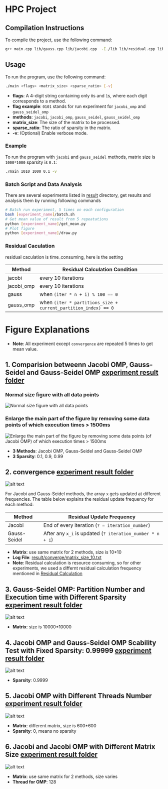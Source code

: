 # HPC Project

## Compilation Instructions

To compile the project, use the following command:

```sh
g++ main.cpp lib/gauss.cpp lib/jacobi.cpp  -I./lib lib/residual.cpp lib/gen_random.cpp lib/coloring.cpp lib/print_time.cpp -o main.out -fopenmp 
```

## Usage
To run the program, use the following command:

```sh
./main <flags> <matrix_size> <sparse_ratio> [-v]
```

- **flags**: A 4-digit string containing only `0`s and `1`s, where each digit corresponds to a method.
- **flag example**: `0101` stands for run experiment for `jacobi_omp` and `gauss_seidel_omp`
- **methods**: `jacobi`, `jacobi_omp`, `gauss_seidel`, `gauss_seidel_omp`
- **matrix_size**: The size of the matrix to be processed.
- **sparse_ratio**: The ratio of sparsity in the matrix.
- **-v**: (Optional) Enable verbose mode.

### Example

To run the program with `jacobi` and `gauss_seidel` methods, matrix size is `1000*1000` sparsity is `0.1`:

```sh
./main 1010 1000 0.1 -v
```

### Batch Script and Data Analysis

There are several experiments listed in [result](result) directory, get results and analysis them by running following commands


```sh
# Batch run experiment, 5 times on each configuration
bash [experiment_name]/batch.sh 
# Get mean value of result from 5 repeatations
python [experiment_name]/get_mean.py
# Plot figure
python [experiment_name]/draw.py 
```


### Residual Caculation
residual caculation is time_consuming, here is the setting 

| Method      | Residual Calculation Condition                                   |
|-------------|------------------------------------------------------------------|
| jacobi      | every 10 iterations                           |
| jacobi_omp  | every 10 iterations                           |
| gauss       | when `(iter * n + i) % 100 == 0`                |
| gauss_omp   | when `(iter * partitions_size + current_partition_index) == 0` |

# Figure Explanations

- **Note**: All experiment except `convergence` are repeated 5 times to get mean value.
## 1. Comparision betweenn Jacobi OMP, Gauss-Seidel and Gauss-Seidel OMP [experiment result folder](result/compare_jacobiomp_gauss_gaussomp)
### Normal size figure with all data points   
![Normal size figure with all data points](result/compare_jacobiomp_gauss_gaussomp/result.png)

### Enlarge the main part of the figure by removing some data points of which execution times > 1500ms   
![Enlarge the main part of the figure by removing some data points (of Jacobi OMP) of which execution times > 1500ms](result/compare_jacobiomp_gauss_gaussomp/result_enlarge.png)
- **3 Methods**: Jacobi OMP, Gauss-Seidel and Gauss-Seidel OMP
- **3 Sparsity**: 0.1, 0.9, 0.99

## 2. convergence [experiment result folder](result/converge)
![alt text](result/converge/result.png)

For Jacobi and Gauss-Seidel methods, the array `x` gets updated at different frequencies. The table below explains the residual update frequency for each method:

| Method        | Residual Update Frequency                              |
|---------------|-----------------------------------------------|
| Jacobi        | End of every iteration (`? = iteration_number`)          |
| Gauss-Seidel  | After any `x_i` is updated (`? iteration_number * n + i`) |

- **Matrix**: use same matrix for 2 methods, size is 10*10 
- **Log File**: [result/converge/matrix_size_10.txt](result/converge/matrix_size_10.txt)
- **Note**: Residual calculation is resource consuming, so for other experiments, we used a differnt residual calculation frequency mentioned in [Residual Calculation](#Residual-Caculation)


## 3. Gauss-Seidel OMP: Partition Number and Execution time with Different Sparsity [experiment result folder](result/gaussomp_partition_numbers_sparsity)  
![alt text](result/gaussomp_partition_numbers_sparsity/result.png)

- **Matrix**: size is 10000*10000



## 4. Jacobi OMP and Gauss-Seidel OMP Scability Test with Fixed Sparsity: 0.99999 [experiment result folder](result/jacobi_omp_and_gauss_omp_scability_test_on_very_sparse_matrix)
![alt text](result/jacobi_omp_and_gauss_omp_scability_test_on_very_sparse_matrix/result.png)

- **Sparsity**: 0.9999

## 5. Jacobi OMP with Different Threads Number [experiment result folder](result/jacobi_omp_different_threads)
![alt text](result/jacobi_omp_different_threads/result.png)

- **Matrix**: different matrix, size is 600*600
- **Sparsity**: 0, means no sparsity


## 6. Jacobi and Jacobi OMP with Different Matrix Size [experiment result folder](result/jacobi_vs_jacobi_omp_different_size_of_matrix)
![alt text](result/jacobi_vs_jacobi_omp_different_size_of_matrix/result.png)
- **Matrix**: use same matrix for 2 methods, size varies
- **Thread for OMP**: 128
